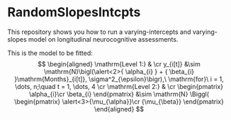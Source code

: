 # RandomSlopesIntcpts
This repository shows you how to run a varying-intercepts and varying-slopes
model on longitudinal neurocognitive assessments.

This is the model to be fitted:
$$
\begin{aligned}
\mathrm{Level 1:} & \cr
y_{i[t]} &\sim \mathrm{N}\bigl(\alert<2>{ \alpha_{i} } + { \beta_{i} }\mathrm{Months}_{i[t]}, \sigma^2_{\epsilon}\bigr),\ \mathrm{for}\ i = 1, \dots, n;\quad  t = 1, \dots, 4  \cr 
\mathrm{Level 2:} & \cr \begin{pmatrix} \alpha_{i}\cr \beta_{i} \end{pmatrix} &\sim \mathrm{N} \Biggl( \begin{pmatrix} \alert<3>{\mu_{\alpha}}\cr {\mu_{\beta}} \end{pmatrix}
\end{aligned}
$$
